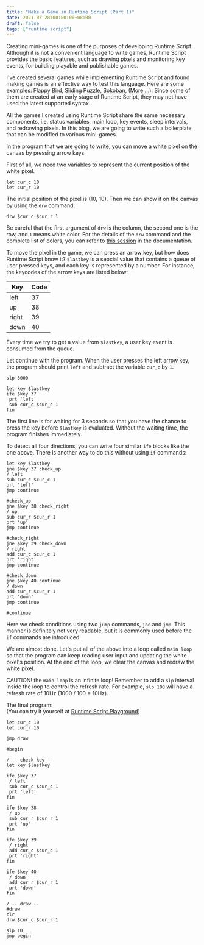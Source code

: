 ```yaml
---
title: "Make a Game in Runtime Script (Part 1)"
date: 2021-03-28T00:00:00+08:00
draft: false
tags: ["runtime script"]
---
```


Creating mini-games is one of the purposes of developing Runtime Script. Although it is not a convenient language to write games, Runtime Script provides the basic features, such as drawing pixels and monitoring key events, for building playable and publishable games.

I've created several games while implementing Runtime Script and found making games is an effective way to test this language. Here are some examples: [Flappy Bird](https://runtime.siwei.dev/?src=bird),
[Sliding Puzzle](https://runtime.siwei.dev/?src=puzzle),
[Sokoban](https://siwei.dev/app/sokoban/), 
[(More ...)](https://github.com/yjlo123/runtime-script#examples). Since some of them are created at an early stage of Runtime Script,   they may not have used the latest supported syntax.

All the games I created using Runtime Script share the same necessary components, i.e. status variables, main loop, key events, sleep intervals, and redrawing pixels. In this blog, we are going to write such a boilerplate that can be modified to various mini-games.

In the program that we are going to write, you can move a white pixel on the canvas by pressing arrow keys.

First of all, we need two variables to represent the current position of the white pixel.
```
let cur_c 10
let cur_r 10
```

The initial position of the pixel is (10, 10). Then we can show it on the canvas by using the `drw` command:
```
drw $cur_c $cur_r 1
```

Be careful that the first argument of `drw` is the column, the second one is the row, and `1` means white color. For the details of the `drw` command and the complete list of colors, you can refer to [this session](https://siwei.dev/doc/runtime/#canvas) in the documentation.

To move the pixel in the game, we can press an arrow key, but how does Runtime Script know it? `$lastkey` is a sepcial value that contains a queue of user pressed keys, and each key is represented by a number. For instance, the keycodes of the arrow keys are listed below:

| Key | Code |
|---|---|
| left | 37 |
| up | 38 |
| right | 39 |
| down | 40 |

Every time we try to get a value from `$lastkey`, a user key event is consumed from the queue.

Let continue with the program. When the user presses the left arrow key, the program should print `left` and subtract the variable `cur_c` by `1`.
```
slp 3000

let key $lastkey
ife $key 37
 prt 'left'
 sub cur_c $cur_c 1
fin
```

The first line is for waiting for 3 seconds so that you have the chance to press the key before `$lastkey` is evaluated. Without the waiting time, the program finishes immediately.

To detect all four directions, you can write four similar `ife` blocks like the one above. There is another way to do this without using `if` commands:
```
let key $lastkey
jne $key 37 check_up
/ left
sub cur_c $cur_c 1
prt 'left'
jmp continue

#check_up
jne $key 38 check_right
/ up
sub cur_r $cur_r 1
prt 'up'
jmp continue

#check_right
jne $key 39 check_down
/ right
add cur_c $cur_c 1
prt 'right'
jmp continue

#check_down
jne $key 40 continue
/ down
add cur_r $cur_r 1
prt 'down'
jmp continue

#continue
```

Here we check conditions using two `jump` commands, `jne` and `jmp`. This manner is definitely not very readable, but it is commonly used before the `if` commands are introduced.

We are almost done. Let's put all of the above into a loop called `main loop` so that the program can keep reading user input and updating the white pixel's position. At the end of the loop, we clear the canvas and redraw the white pixel.

CAUTION! the `main loop` is an infinite loop! Remember to add a `slp` interval inside the loop to control the refresh rate. For example, `slp 100` will have a refresh rate of 10Hz (1000 / 100 = 10Hz).

The final program:  
(You can try it yourself at [Runtime Script Playground](https://runtime.siwei.dev/))
```
let cur_c 10
let cur_r 10

jmp draw

#begin

/ -- check key --
let key $lastkey

ife $key 37
 / left
 sub cur_c $cur_c 1
 prt 'left'
fin

ife $key 38
 / up
 sub cur_r $cur_r 1
 prt 'up'
fin

ife $key 39
 / right
 add cur_c $cur_c 1
 prt 'right'
fin

ife $key 40
 / down
 add cur_r $cur_r 1
 prt 'down'
fin

/ -- draw --
#draw
clr
drw $cur_c $cur_r 1

slp 10
jmp begin
```
